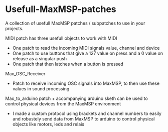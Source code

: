 # Usefull-MaxMSP-patches
A collection of usefull MaxMSP patches / subpatches to use in your projects. 

MIDI patch has three usefull objects to work with MIDI
- One patch to read the incoming MIDI signals value, channel and device
- One patch to use buttons that give a 127 value on press and a 0 value on release as a singular push
- One patch that then latches when a button is pressed

Max_OSC_Receiver
- Patch to receive incoming OSC signals into MaxMSP, to then use these values in sound processing

Max_to_arduino patch + accompanying arduino sketh can be used to control physical devices from the MaxMSP environment
- I made a custom protocol using brackets and channel numbers to easily and robustely send data from MaxMSP to arduino to control physical objects like motors, leds and relais

